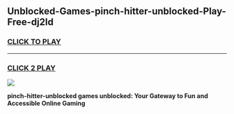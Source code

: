 
## Unblocked-Games-pinch-hitter-unblocked-Play-Free-dj2ld
<h3>
<a href="https://premium76.site?title=pinch-hitter-unblocked&ref=18A1">CLICK TO PLAY</a></h3>
<hr>

<h3>
<a href="https://premium76.site?title=pinch-hitter-unblocked&ref=18A1">CLICK 2 PLAY</a>
  
</h3>

<a href="https://premium76.site?title=pinch-hitter-unblocked&ref=18A1"><img src="https://clearcache.store/games.png"></a>


**pinch-hitter-unblocked games unblocked: Your Gateway to Fun and Accessible Online Gaming**
